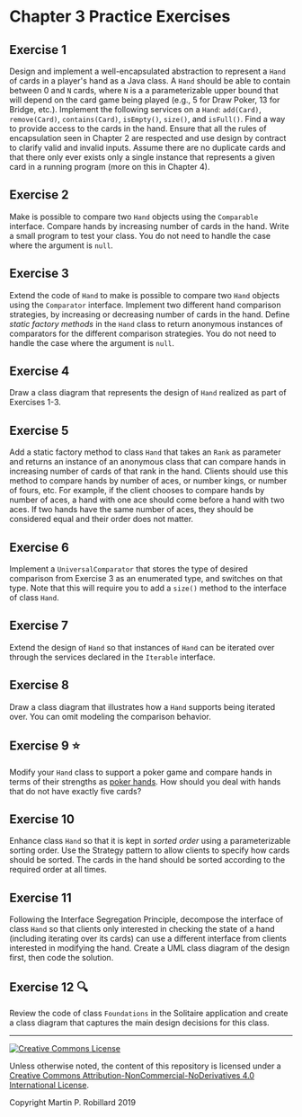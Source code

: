# Chapter 3 Practice Exercises

## Exercise 1

Design and implement a well-encapsulated abstraction to represent a `Hand` of cards in a player's hand as a Java class. A `Hand` should be able to contain between 0 and `N` cards, where `N` is a a parameterizable upper bound that will depend on the card game being played (e.g., 5 for Draw Poker, 13 for Bridge, etc.). Implement the following services on a `Hand`: `add(Card)`, `remove(Card)`, `contains(Card)`, `isEmpty()`, `size()`, and `isFull()`. Find a way to provide access to the cards in the hand. Ensure that all the rules of encapsulation seen in Chapter 2 are respected and use design by contract to clarify valid and invalid inputs. Assume there are no duplicate cards and that there only ever exists only a single instance that represents a given card in a running program (more on this in Chapter 4).

## Exercise 2

Make is possible to compare two `Hand` objects using the `Comparable` interface. Compare hands by increasing number of cards in the hand. Write a small program to test your class. You do not need to handle the case where the argument is `null`.

## Exercise 3

Extend the code of `Hand` to make is possible to compare two `Hand` objects using the `Comparator` interface. Implement two different hand comparison strategies, by increasing or decreasing number of cards in the hand. Define *static factory methods* in the `Hand` class to return anonymous instances of comparators for the different comparison strategies. You do not need to handle the case where the argument is `null`.

## Exercise 4

Draw a class diagram that represents the design of `Hand` realized as part of Exercises 1-3.

## Exercise 5

Add a static factory method to class `Hand` that takes an `Rank` as parameter and returns an instance of an anonymous class that can compare hands in increasing number of cards of that rank in the hand. Clients should use this method to compare hands by number of aces, or number kings, or number of fours, etc. For example, if the client chooses to compare hands by number of aces, a hand with one ace should come before a hand with two aces. If two hands have the same number of aces, they should be considered equal and their order does not matter. 

## Exercise 6

Implement a `UniversalComparator` that stores the type of desired comparison from Exercise 3 as an enumerated type, and switches on that type. Note that this will require you to add a `size()` method to the interface of class `Hand`.

## Exercise 7

Extend the design of `Hand` so that instances of `Hand` can be iterated over through the services declared in the `Iterable` interface.

## Exercise 8

Draw a class diagram that illustrates how a `Hand` supports being iterated over. You can omit modeling the comparison behavior.

## Exercise 9 :star: 

Modify your `Hand` class to support a poker game and compare hands in terms of their strengths as [poker hands](https://en.wikipedia.org/wiki/List_of_poker_hands). How should you deal with hands that do not have exactly five cards?

## Exercise 10

Enhance class `Hand` so that it is kept in *sorted order* using a parameterizable sorting order. Use the Strategy pattern to allow clients to specify how cards should be sorted. The cards in the hand should be sorted according to the required order at all times.

## Exercise 11

Following the Interface Segregation Principle, decompose the interface of class `Hand` so that clients only interested in checking the state of a hand (including iterating over its cards) can use a different interface from clients interested in modifying the hand. Create a UML class diagram of the design first, then code the solution.

## Exercise 12 :mag:

Review the code of class `Foundations` in the Solitaire application and create a class diagram that captures the main design decisions for this class.

---
<a rel="license" href="http://creativecommons.org/licenses/by-nc-nd/4.0/"><img alt="Creative Commons License" style="border-width:0" src="https://i.creativecommons.org/l/by-nc-nd/4.0/88x31.png" /></a>

Unless otherwise noted, the content of this repository is licensed under a <a rel="license" href="http://creativecommons.org/licenses/by-nc-nd/4.0/">Creative Commons Attribution-NonCommercial-NoDerivatives 4.0 International License</a>. 

Copyright Martin P. Robillard 2019
